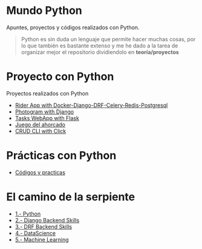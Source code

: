 
# Mundo Python <!-- omit in toc -->
Apuntes, proyectos y códigos realizados con Python.

> Python es sin duda un lenguaje que permite hacer muchas cosas, por lo que también es bastante extenso y me he dado a la tarea de organizar mejor el repositorio dividiendolo en **teoría/proyectos**

# Proyecto con Python <!-- omit in toc -->

Proyectos realizados con Python

* [Rider App with Docker-Django-DRF-Celery-Redis-Postgresql](https://github.com/eocode/Rider-App)
* [Photogram with Django](https://github.com/eocode/PhotoGram)
* [Tasks WebApp with Flask](https://github.com/eocode/Flask_TaskApp)
* [Juego del ahorcado](https://github.com/eocode/Juego-del-ahorcado-Python)
* [CRUD CLI with Click](https://github.com/eocode/Python-Clients-CLI)

# Prácticas con Python

* [Códigos y practicas](/Codigos/README.md)

# El camino de la serpiente <!-- omit in toc -->

* [1.- Python](/Docs/1.%20Python/)
* [2.- Django Backend Skills]()
* [3.- DRF Backend Skills]()
* [4.- DataScience](/Docs/4.%20DataScience)
* [5.- Machine Learning]()